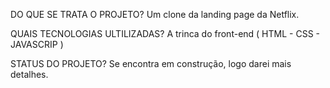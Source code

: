 DO QUE SE TRATA O PROJETO?
 Um clone da landing page da Netflix.


QUAIS TECNOLOGIAS ULTILIZADAS?
 A trinca do front-end ( HTML - CSS - JAVASCRIP )


STATUS DO PROJETO?
 Se encontra em construção, logo darei mais detalhes.

